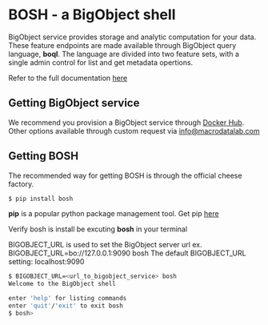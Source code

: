 # BOSH - a BigObject shell

BigObject service provides storage and analytic computation for your data.
These feature endpoints are made available through BigObject query language,
**boql**.  The language are divided into two feature sets, with a single admin
control for list and get metadata opertions.

Refer to the full documentation [here](https://docs.bigobject.io/)

## Getting BigObject service

We recommend you provision a BigObject service through
[Docker Hub](https://registry.hub.docker.com/u/macrodata/bigobject/).  Other options available through custom
request via info@macrodatalab.com

## Getting BOSH

The recommended way for getting BOSH is through the official cheese factory.

```bash
$ pip install bosh
```

**pip** is a popular python package management tool.  Get pip
[here](https://pip.pypa.io/en/latest/installing.html)

Verify bosh is install be excuting **bosh** in your terminal
 
BIGOBJECT_URL is used to set the BigObject server url
ex. BIGOBJECT_URL=bo://127.0.0.1:9090 bosh
The default BIGOBJECT_URL setting: localhost:9090 

```bash
$ BIGOBJECT_URL=<url_to_bigobject_service> bosh
Welcome to the BigObject shell

enter 'help' for listing commands
enter 'quit'/'exit' to exit bosh
$ bosh>
```
